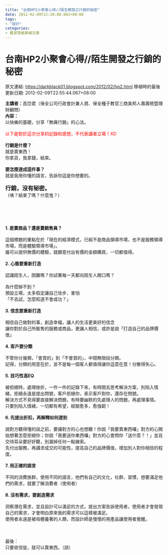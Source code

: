 ```yaml
---
title: "台南HP2小聚會心得//陌生開發之行銷的秘密"
date: 2012-02-09T22:20:00.002+08:00
tags: 
- "設計"
categories:
- 舊部落格移植文章
---
```


# 台南HP2小聚會心得//陌生開發之行銷的秘密

原文連結: https://darkblack01.blogspot.com/2012/02/hp2.html
移植時的最後更新日期: 2012-02-09T22:55:44.067+08:00

<b>主講者：</b>高岱君（保全公司行政會計兼人資、保全種子教官三商美邦人壽壽險暨理財顧問）<br /><b>內容：</b><br />以快樂的基礎，分享「無痛行銷」的心法。<br /><br /><span style="color: red;">以下是對於這次分享的記錄和感想，不代表講者立場！XD</span><br /><br /><b>行銷是什麼？</b><br />就是賣東西！<br />你拿貨，我拿錢，結束。<br /><br /><b>要怎麼達成這件事？</b><br />就是我用你懂的語言，告訴你這是你想要的。<br /><br /><span style="font-size: large;"><b>行銷，沒有秘密。</b></span><br />（咦？結束了嗎？什麼鬼？）<br /><br /><br /><br /><a name='more'></a><br /><br /><b>1. 是賣商品？還是賣銷售員？</b><br /><br />這個標題的重點在於「現在的經濟模式，已經不是商品領導市場，也不是服務領導市場，而是體驗領導市場」。<br />誰可以提供無價的體驗，就願意付出有價的金額購買，一切都值得。<br /><br /><b>2. 心態要重新打造</b><br /><br />認識陌生人，困難嗎？你試著每一天都向陌生人開口嗎？<br /><br />為什麼辦不到？<br />預設立場，太多假定讓自己怯步、害怕<br />「不去試，怎麼知道不會成功？」<br /><br /><b>3. 信念要重新打造</b><br /><br />相信自己做對的事，創造幸福，讓人的生活更美好的信念<br />讓你對於自己所販售的服務或商品，更讓人相信，或許是說「打造自己的品牌價值」<br /><br /><b>4. 客戶要分類</b><br /><br />不管你分幾類，「會買的」到「不會買的」，中間無限段分類。<br />記得，分類的用意在於，並不是每一個客人都值得讓你這麼在意！分散得失心。<br /><br /><b>5.&nbsp;技巧性高EQ</b><br /><br />被拒絕時，處理挫折，一件一件的記錄下來，有時間去思考解決方案，別陷入情緒，拒絕永遠是提出問號，客戶拒絕你，表示客戶對你，還存在問號。<br />解決方式不見得要直接解決問題，有時要幽默的先處理人的問題，再處理事情。<br />只要別陷入情緒，一切都有希望，經驗愈多，愈強韌！<br /><br /><b>6. 先提出折扣，再解釋如何達到</b><br /><br />說對方聽得懂的話之前，要讓對方的心也想聽！你說「我要賣東西囉」對方的心開始想著怎麼拒絕你；你說「我要送你東西囉」對方的心會問你「送什麼？！」並且交待耳朵要好好聽，別漏掉任何一點線索。<br />先付出服務，再講求成交的可能性，提高自己的品牌價值，增加別人對你相信的程度。<br /><br /><b>7. 用正確的語言</b><br /><br />不同的消費族群，使用不同的語言，他們有自己的文化，社群，習慣，想要滿足他們的需求，就要了解消費者（使用者）<br /><br /><b>8. 沒有需求，要創造需求</b><br /><br />洞察潛在需求，並且設計可以滿足的方式，提出方案告訴使用者，使用者才會發現自己的需求，才會明白原來我的需求可以這樣被滿足。<br />使用者永遠是被母體養著的人類，而設計師是慢慢的用產品讓使用者覺醒。<br /><br /><br /><br />最後：<br />只要收信徙，就可以賣東西。（誤）<br /><br /><br /><br /><br /><br />
